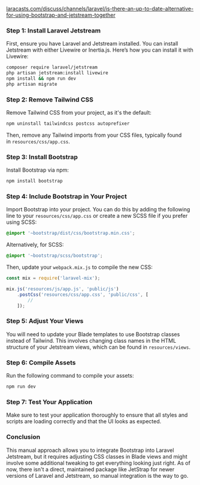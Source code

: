 [laracasts.com/discuss/channels/laravel/is-there-an-up-to-date-alternative-for-using-bootstrap-and-jetstream-together](https://laracasts.com/discuss/channels/laravel/is-there-an-up-to-date-alternative-for-using-bootstrap-and-jetstream-together)

### Step 1: Install Laravel Jetstream

First, ensure you have Laravel and Jetstream installed. You can install Jetstream with either Livewire or Inertia.js. Here’s how you can install it with Livewire:

```bash
composer require laravel/jetstream
php artisan jetstream:install livewire
npm install && npm run dev
php artisan migrate
```

### Step 2: Remove Tailwind CSS

Remove Tailwind CSS from your project, as it's the default:

```bash
npm uninstall tailwindcss postcss autoprefixer
```

Then, remove any Tailwind imports from your CSS files, typically found in `resources/css/app.css`.

### Step 3: Install Bootstrap

Install Bootstrap via npm:

```bash
npm install bootstrap
```

### Step 4: Include Bootstrap in Your Project

Import Bootstrap into your project. You can do this by adding the following line to your `resources/css/app.css` or create a new SCSS file if you prefer using SCSS:

```css
@import '~bootstrap/dist/css/bootstrap.min.css';
```

Alternatively, for SCSS:

```scss
@import '~bootstrap/scss/bootstrap';
```

Then, update your `webpack.mix.js` to compile the new CSS:

```javascript
const mix = require('laravel-mix');

mix.js('resources/js/app.js', 'public/js')
    .postCss('resources/css/app.css', 'public/css', [
        //
    ]);
```

### Step 5: Adjust Your Views

You will need to update your Blade templates to use Bootstrap classes instead of Tailwind. This involves changing class names in the HTML structure of your Jetstream views, which can be found in `resources/views`.

### Step 6: Compile Assets

Run the following command to compile your assets:

```bash
npm run dev
```

### Step 7: Test Your Application

Make sure to test your application thoroughly to ensure that all styles and scripts are loading correctly and that the UI looks as expected.

### Conclusion

This manual approach allows you to integrate Bootstrap into Laravel Jetstream, but it requires adjusting CSS classes in Blade views and might involve some additional tweaking to get everything looking just right. As of now, there isn't a direct, maintained package like JetStrap for newer versions of Laravel and Jetstream, so manual integration is the way to go.
